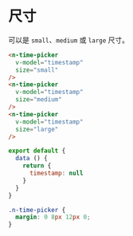 # 尺寸
可以是 `small`、`medium` 或 `large` 尺寸。
```html
<n-time-picker
  v-model="timestamp"
  size="small"
/>
<n-time-picker
  v-model="timestamp"
  size="medium"
/>
<n-time-picker
  v-model="timestamp"
  size="large"
/>
```
```js
export default {
  data () {
    return {
      timestamp: null
    }
  }
}
```
```css
.n-time-picker {
  margin: 0 8px 12px 0;
}
```